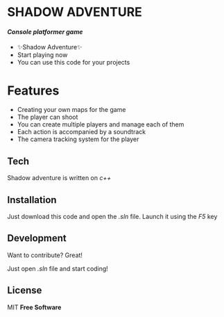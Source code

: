 # SHADOW ADVENTURE
#### _Console platformer game_

- ✨Shadow Adventure✨
- Start playing now
- You can use this code for your projects

# Features

- Creating your own maps for the game
- The player can shoot
- You can create multiple players and manage each of them
- Each action is accompanied by a soundtrack
- The camera tracking system for the player

## Tech

Shadow adventure is written on _c++_

## Installation
Just download this code and open the _.sln_ file. Launch it using the _F5_ key

## Development

Want to contribute? Great!

Just open _.sln_ file and start coding!

## License

MIT
**Free Software**
